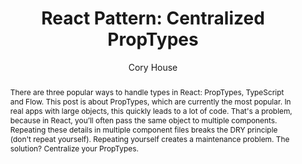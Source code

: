 ---
sections: [reactjs]
link: https://medium.freecodecamp.org/react-pattern-centralized-proptypes-f981ff672f3b
title: "React Pattern: Centralized PropTypes"
author: "Cory House"
publishedAt: 2017-11-14T00:00:00.000Z
type: [article]
topics: [props_proptypes, react_patterns]
suggestedBy: [andreamangano]
createdAt: 2018-04-07T00:20:00.858Z
reference: aHR0cHM6Ly9tZWRpdW0uZnJlZWNvZGVjYW1wLm9yZy9yZWFjdC1wYXR0ZXJuLWNlbnRyYWxpemVkLXByb3B0eXBlcy1mOTgxZmY2NzJmM2I
slug: react-pattern-centralized-proptypes-by-cory-house
abstract: "There are three popular ways to handle types in React: PropTypes, TypeScript and Flow. This post is about PropTypes, which are currently the most popular. In real apps with large objects, this quickly leads to a lot of code. That's a problem, because in React, you’ll often pass the same object to multiple components. Repeating these details in multiple component files breaks the DRY principle (don't repeat yourself). Repeating yourself creates a maintenance problem. The solution? Centralize your PropTypes."
---